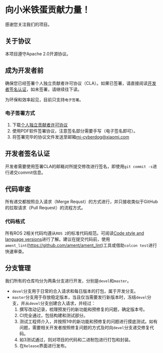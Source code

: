 # 向小米铁蛋贡献力量！

感谢您关注我们的项目。

## 关于协议

本项目遵守Apache 2.0开源协议。

## 成为开发者前

确保您已经签署个人独立贡献者许可协议（CLA）。如果已签署，请直接阅读[开发者签名认证](#开发者签名认证)，如未签署，请继续往下读。

为环保和效率起见，目前只支持`电子签署`。

### 电子签署方式

1. 下载[个人独立贡献者许可协议](https://cdn.cnbj2m.fds.api.mi-img.com/cyberdog-package/packages/doc_materials/cla_zh_en.pdf)
2. 使用PDF软件签署协议，注意签名部分需要手写（电子签名即可）。
3. 将签署完毕的协议文件发送至邮箱[mi-cyberdog@xiaomi.com](mailto:mi-cyberdog@xiaomi.com)

## 开发者签名认证

开发者需要使用签署CLA的邮箱对所提交修改进行签名，即使用`git commit -s`进行递交commit信息。

## 代码审查

所有递交都按照合入请求（Merge Requst）的方式进行，并只接收类似于GitHub的拉取请求（Pull Request）的流程方式。

### 代码格式

所有ROS 2相关代码均遵从`ROS 2`的标准代码规范。可阅读[Code style and language versions](https://docs.ros.org/en/foxy/Contributing/Code-Style-Language-Versions.html)进行了解。建议在提交代码前，使用`ament_lint`(https://github.com/ament/ament_lint)工具或借助`colcon test`进行快速审查。

## 分支管理

我们所有的仓库均分为两条分支进行开发，分别是`devel`和`master`。

- `devel`分支用于日常的合入请求和每日版本的打包，属于开发分支。
- `master`分支用于存放稳定版本，当且仅当需要发行新版本时，冻结`devel`分支，并从`devel`分支创建合入请求，并经过：
  1. 撰写改动记录，梳理预发行的新功能和预修复的问题，确定版本号。
  2. CI完全通过，包括构建和测试部分。
  3. 测试工程师介入，并按照1中的新功能和预修复的问题进行摸底测试。如有问题，需要相关开发者按照修复问题的方式及时向`devel`分支递交修复代码。
  4. 如3测试通过，则对项目的代码和二进制包进行打包和封装。
  5. 在`Release`界面进行发布。
